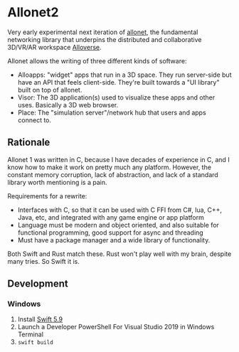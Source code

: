 # Allonet2

Very early experimental next iteration of [allonet](https://github.com/alloverse/allonet/),
the fundamental networking library that underpins the distributed and collaborative 3D/VR/AR
workspace [Alloverse](https://alloverse.com/).

Allonet allows the writing of three different kinds of software:

* Alloapps: "widget" apps that run in a 3D space. They run server-side but have an API that
  feels client-side. They're built towards a "UI library" built on top of allonet.
* Visor: The 3D application(s) used to visualize these apps and other uses. Basically a 3D
  web browser.
* Place: The "simulation server"/network hub that users and apps connect to.

## Rationale

Allonet 1 was written in C, because I have decades of experience in C, and I know how to make
it work on pretty much any platform. However, the constant memory corruption, lack of abstraction,
and lack of a standard library worth mentioning is a pain.

Requirements for a rewrite:

* Interfaces with C, so that it can be used with C FFI from C#, lua, C++, Java, etc, and
  integrated with any game engine or app platform
* Language must be modern and object oriented, and also suitable for functional programming,
  good support for async and threading
* Must have a package manager and a wide library of functionality.

Both Swift and Rust match these. Rust won't play well with my brain, despite many tries. So
Swift it is.

## Development

### Windows

1. Install [Swift 5.9](https://www.swift.org/download/)
2. Launch a Developer PowerShell For Visual Studio 2019 in Windows Terminal
3. `swift build`